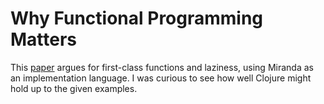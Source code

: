 # Why Functional Programming Matters

This [paper] argues for first-class functions and laziness, using Miranda as an
implementation language. I was curious to see how well Clojure might hold up to
the given examples.

[paper]: https://www.cs.kent.ac.uk/people/staff/dat/miranda/whyfp90.pdf
